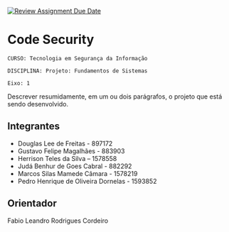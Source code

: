 [![Review Assignment Due Date](https://classroom.github.com/assets/deadline-readme-button-22041afd0340ce965d47ae6ef1cefeee28c7c493a6346c4f15d667ab976d596c.svg)](https://classroom.github.com/a/cR2-nQML)
# Code Security

`CURSO: Tecnologia em Segurança da Informação`

`DISCIPLINA: Projeto: Fundamentos de Sistemas`

`Eixo: 1`

Descrever resumidamente, em um ou dois parágrafos, o projeto que está sendo desenvolvido.

## Integrantes

* Douglas Lee de Freitas - 897172
* Gustavo Felipe Magalhães - 883903
* Herrison Teles da Silva – 1578558
* Judá Benhur de Goes Cabral - 882292
* Marcos Silas Mamede Câmara - 1578219
* Pedro Henrique de Oliveira Dornelas - 1593852


## Orientador

Fabio Leandro Rodrigues Cordeiro


